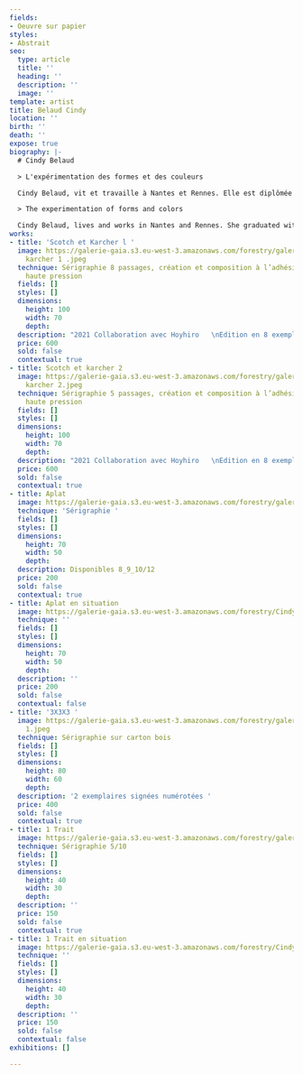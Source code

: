 ```yaml
---
fields:
- Oeuvre sur papier
styles:
- Abstrait
seo:
  type: article
  title: ''
  heading: ''
  description: ''
  image: ''
template: artist
title: Belaud Cindy
location: ''
birth: ''
death: ''
expose: true
biography: |-
  # Cindy Belaud

  > L'expérimentation des formes et des couleurs

  Cindy Belaud, vit et travaille à Nantes et Rennes. Elle est diplômée d’un Master recherche en Arts plastiques - Pratiques et poétiques de l’Université de Rennes2 depuis 2015. Elle s’inscrit dans les questionnements du mouvement Support/Surface et adhère aux valeurs modernes et radicales de l’École du Bauhaus. Elle s’inspire de ses contemporains : Bruno Peinado, Damien Poulain, Meg Hopkin, Palefroi, Formes Vives, Momo Studio… Cindy Belaud expérimente, malmène et questionne: la forme, le motif, le médium. Elle aime se dire que définir les contours, les vides, les pleins et les matières d'une forme offrent un jeu infini. Aussi, la couleur n'est pas séduction, mais artistique, sociale, politique, psychologique.

  > The experimentation of forms and colors

  Cindy Belaud, lives and works in Nantes and Rennes. She graduated with a Master's degree in Plastic Arts - Practices and Poetics from the University of Rennes2 in 2015. She is part of the questioning of the Support/Surface movement and adheres to the modern and radical values of the Bauhaus School. She is inspired by her contemporaries: Bruno Peinado, Damien Poulain, Meg Hopkin, Palefroi, Formes Vives, Momo Studio... Cindy Belaud experiments, maltreats and questions: the form, the motif, the medium. She likes to think that defining the contours, the voids, the solids and the materials of a shape offers an infinite game. Also, the color is not seduction, but artistic, social, political, psychological.
works:
- title: 'Scotch et Karcher l '
  image: https://galerie-gaia.s3.eu-west-3.amazonaws.com/forestry/galerie-gaia-cindy-belaud-scotch
    karcher 1 .jpeg
  technique: Sérigraphie 8 passages, création et composition à l’adhésif et au jet
    haute pression
  fields: []
  styles: []
  dimensions:
    height: 100
    width: 70
    depth: 
  description: "2021 Collaboration avec Hoyhiro   \nEdition en 8 exemplaires"
  price: 600
  sold: false
  contextual: true
- title: Scotch et karcher 2
  image: https://galerie-gaia.s3.eu-west-3.amazonaws.com/forestry/galerie-gaia-cindy-belaud-scotch
    karcher 2.jpeg
  technique: Sérigraphie 5 passages, création et composition à l’adhésif et au jet
    haute pression
  fields: []
  styles: []
  dimensions:
    height: 100
    width: 70
    depth: 
  description: "2021 Collaboration avec Hoyhiro   \nEdition en 8 exemplaires"
  price: 600
  sold: false
  contextual: true
- title: Aplat
  image: https://galerie-gaia.s3.eu-west-3.amazonaws.com/forestry/galerie-gaia-cindy-belaud-aplat-70X50.jpg
  technique: 'Sérigraphie '
  fields: []
  styles: []
  dimensions:
    height: 70
    width: 50
    depth: 
  description: Disponibles 8_9_10/12
  price: 200
  sold: false
  contextual: true
- title: Aplat en situation
  image: https://galerie-gaia.s3.eu-west-3.amazonaws.com/forestry/CindyBelaud_GAMMES_2021.jpeg
  technique: ''
  fields: []
  styles: []
  dimensions:
    height: 70
    width: 50
    depth: 
  description: ''
  price: 200
  sold: false
  contextual: false
- title: '3X3X3 '
  image: https://galerie-gaia.s3.eu-west-3.amazonaws.com/forestry/galerie-gaia-cindy-belaud-3X3X3
    1.jpeg
  technique: Sérigraphie sur carton bois
  fields: []
  styles: []
  dimensions:
    height: 80
    width: 60
    depth: 
  description: '2 exemplaires signées numérotées '
  price: 400
  sold: false
  contextual: true
- title: 1 Trait
  image: https://galerie-gaia.s3.eu-west-3.amazonaws.com/forestry/galerie-gaia-cindy-belaud-trait-40X30.jpg
  technique: Sérigraphie 5/10
  fields: []
  styles: []
  dimensions:
    height: 40
    width: 30
    depth: 
  description: ''
  price: 150
  sold: false
  contextual: true
- title: 1 Trait en situation
  image: https://galerie-gaia.s3.eu-west-3.amazonaws.com/forestry/CindyBelaud_TRAITS_2021.jpeg
  technique: ''
  fields: []
  styles: []
  dimensions:
    height: 40
    width: 30
    depth: 
  description: ''
  price: 150
  sold: false
  contextual: false
exhibitions: []

---
```

